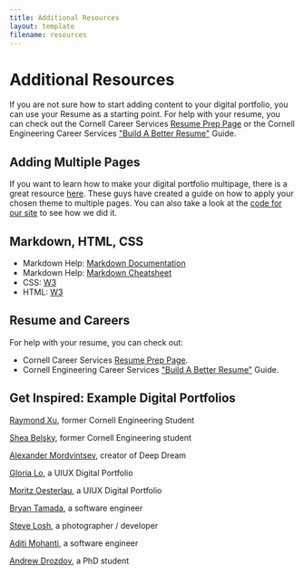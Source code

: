 ```yaml
---
title: Additional Resources
layout: template
filename: resources
--- 
```


# Additional Resources

If you are not sure how to start adding content to your digital portfolio, you can use your Resume as a starting point.
For help with your resume, you can check out the Cornell Career Services [Resume Prep Page](https://scl.cornell.edu/get-involved/career-services/resumes-and-interview-prep/resumes) or the Cornell Engineering Career Services ["Build A Better Resume"](https://www.engineering.cornell.edu/sites/default/files/departments/career%20services/Build%20A%20Better%20Resume-%20Technical-%20Fall%202017.ppt) Guide.

## Adding Multiple Pages

If you want to learn how to make your digital portfolio multipage, there is a great resource [here](https://phuston.github.io/patrickandfrantonarethebestninjas/howto).
These guys have created a guide on how to apply your chosen theme to multiple pages.
You can also take a look at the [code for our site](https://github.com/digitalportfolio/guide/) to see how we did it.

## Markdown, HTML, CSS

- Markdown Help: [Markdown Documentation](https://www.markdownguide.org/basic-syntax/)
- Markdown Help: [Markdown Cheatsheet](https://wordpress.com/support/markdown-quick-reference/)
- CSS: [W3](https://www.w3schools.com/css/)
- HTML: [W3](https://www.w3schools.com/html/)

## Resume and Careers

For help with your resume, you can check out:
- Cornell Career Services [Resume Prep Page](https://scl.cornell.edu/get-involved/career-services/resumes-and-interview-prep/resumes).
- Cornell Engineering Career Services ["Build A Better Resume"](https://www.engineering.cornell.edu/sites/default/files/departments/career%20services/Build%20A%20Better%20Resume-%20Technical-%20Fall%202017.ppt) Guide.

## Get Inspired: Example Digital Portfolios

[Raymond Xu](http://raymondxu.net/projects.html), former Cornell Engineering Student

[Shea Belsky](https://www.sheabelsky.com/work), former Cornell Engineering student

[Alexander Mordvintsev](https://znah.net/), creator of Deep Dream

[Gloria Lo](https://www.glorialo.design/), a UIUX Digital Portfolio

[Moritz Oesterlau](https://www.moritzoesterlau.de/), a UIUX Digital Portfolio

[Bryan Tamada](http://btamada.github.io/), a software engineer

[Steve Losh](https://stevelosh.com/projects/), a photographer / developer

[Aditi Mohanti](https://aditimohanty.com/), a software engineer

[Andrew Drozdov](https://mrdrozdov.github.io/), a PhD student






